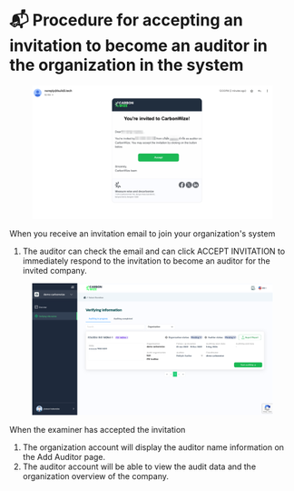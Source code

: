 # 📬 Procedure for accepting an invitation to become an auditor in the organization in the system

<figure><img src="../.gitbook/assets/image (12).png" alt=""><figcaption></figcaption></figure>

When you receive an invitation email to join your organization's system

1. The auditor can check the email and can click ACCEPT INVITATION to immediately respond to the invitation to become an auditor for the invited company.



<figure><img src="../.gitbook/assets/image (105).png" alt=""><figcaption></figcaption></figure>

When the examiner has accepted the invitation

1. ﻿﻿﻿The organization account will display the auditor name information on the Add Auditor page.
2. ﻿﻿﻿The auditor account will be able to view the audit data and the organization overview of the company.
